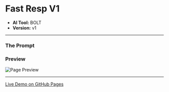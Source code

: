 # Fast Resp V1

* **AI Tool:** BOLT
* **Version:** v1

---

### The Prompt

>

### Preview

![Page Preview](./preview.png)

---

[Live Demo on GitHub Pages](https://your-username.github.io/AI-Frontend-Gallery/bolt/fast-resp-v1/)
